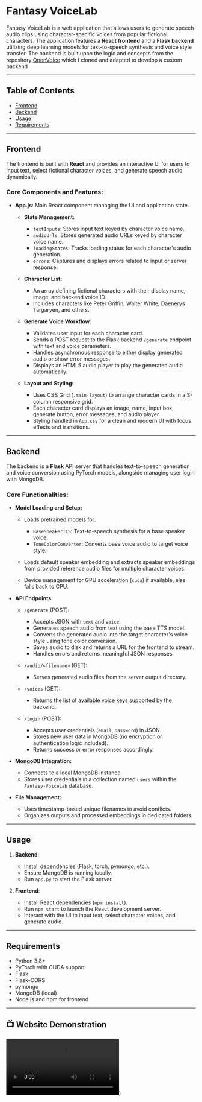 # Fantasy VoiceLab

Fantasy VoiceLab is a web application that allows users to generate speech audio clips using character-specific voices from popular fictional characters. 
The application features a **React frontend** and a **Flask backend** utilizing deep learning models for text-to-speech synthesis and voice style transfer. 
The backend is built upon the logic and concepts from the repository [OpenVoice](https://github.com/myshell-ai/OpenVoice) which I cloned and adapted to develop a custom backend

---

## Table of Contents
- [Frontend](#frontend)
- [Backend](#backend)
- [Usage](#usage)
- [Requirements](#requirements)

---

## Frontend

The frontend is built with **React** and provides an interactive UI for users to input text, select fictional character voices, and generate speech audio dynamically.

### Core Components and Features:

- **App.js**: Main React component managing the UI and application state.
  
  - **State Management:**
    - `textInputs`: Stores input text keyed by character voice name.
    - `audioUrls`: Stores generated audio URLs keyed by character voice name.
    - `loadingStates`: Tracks loading status for each character's audio generation.
    - `errors`: Captures and displays errors related to input or server response.

  - **Character List:**
    - An array defining fictional characters with their display name, image, and backend voice ID.
    - Includes characters like Peter Griffin, Walter White, Daenerys Targaryen, and others.

  - **Generate Voice Workflow:**
    - Validates user input for each character card.
    - Sends a POST request to the Flask backend `/generate` endpoint with text and voice parameters.
    - Handles asynchronous response to either display generated audio or show error messages.
    - Displays an HTML5 audio player to play the generated audio automatically.

  - **Layout and Styling:**
    - Uses CSS Grid (`.main-layout`) to arrange character cards in a 3-column responsive grid.
    - Each character card displays an image, name, input box, generate button, error messages, and audio player.
    - Styling handled in `App.css` for a clean and modern UI with focus effects and transitions.

---

## Backend

The backend is a **Flask** API server that handles text-to-speech generation and voice conversion using PyTorch models, alongside managing user login with MongoDB.

### Core Functionalities:

- **Model Loading and Setup:**

  - Loads pretrained models for:
    - `BaseSpeakerTTS`: Text-to-speech synthesis for a base speaker voice.
    - `ToneColorConverter`: Converts base voice audio to target voice style.

  - Loads default speaker embedding and extracts speaker embeddings from provided reference audio files for multiple character voices.

  - Device management for GPU acceleration (`cuda`) if available, else falls back to CPU.

- **API Endpoints:**

  - `/generate` (POST):
    - Accepts JSON with `text` and `voice`.
    - Generates speech audio from text using the base TTS model.
    - Converts the generated audio into the target character's voice style using tone color conversion.
    - Saves audio to disk and returns a URL for the frontend to stream.
    - Handles errors and returns meaningful JSON responses.

  - `/audio/<filename>` (GET):
    - Serves generated audio files from the server output directory.

  - `/voices` (GET):
    - Returns the list of available voice keys supported by the backend.

  - `/login` (POST):
    - Accepts user credentials (`email`, `password`) in JSON.
    - Stores new user data in MongoDB (no encryption or authentication logic included).
    - Returns success or error responses accordingly.

- **MongoDB Integration:**
  - Connects to a local MongoDB instance.
  - Stores user credentials in a collection named `users` within the `Fantasy-VoiceLab` database.

- **File Management:**
  - Uses timestamp-based unique filenames to avoid conflicts.
  - Organizes outputs and processed embeddings in dedicated folders.

---

## Usage

1. **Backend**:  
   - Install dependencies (Flask, torch, pymongo, etc.).  
   - Ensure MongoDB is running locally.  
   - Run `app.py` to start the Flask server.

2. **Frontend**:  
   - Install React dependencies (`npm install`).  
   - Run `npm start` to launch the React development server.  
   - Interact with the UI to input text, select character voices, and generate audio.

---

## Requirements

- Python 3.8+
- PyTorch with CUDA support 
- Flask
- Flask-CORS
- pymongo
- MongoDB (local)
- Node.js and npm for frontend


---

## 📺 Website Demonstration
![Demo Video](https://github.com/realtejaswi/fantasy-voicelab/blob/main/frontend/0810.mp4))
